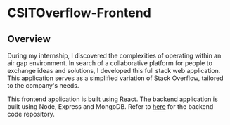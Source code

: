 # CSITOverflow-Frontend

## Overview

During my internship, I discovered the complexities of operating within an air gap environment. In search of a collaborative platform for people to exchange ideas and solutions, I developed this full stack web application. This application serves as a simplified variation of Stack Overflow, tailored to the company's needs.

This frontend application is built using React. The backend application is built using Node, Express and MongoDB. Refer to [here](https://github.com/jicsontoh/CSITOverflow-Backend) for the backend code repository.
